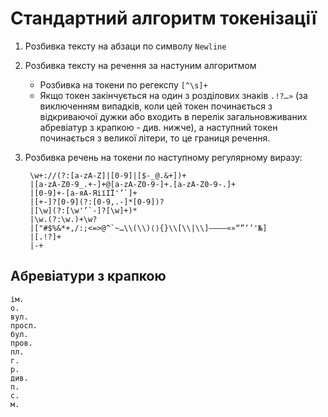 # Стандартний алгоритм токенізації

1. Розбивка тексту на абзаци по символу `Newline`
2. Розбивка тексту на речення за настуним алгоритмом

   - Розбивка на токени по регекспу `[^\s]+`
   - Якщо токен закінчується на один з розділових знаків `.!?…»`
   (за виключенням випадків, коли цей токен
   починається з відкриваючої дужки
   або входить в перелік загальновживаних абревіатур з крапкою - див. нижче),
   а наступний токен починається з великої літери, то це границя речення.

3. Розбивка речень на токени по наступному регулярному виразу:

        \w+://(?:[a-zA-Z]|[0-9]|[$-_@.&+])+
        |[a-zA-Z0-9_.+-]+@[a-zA-Z0-9-]+.[a-zA-Z0-9-.]+
        |[0-9]+-[а-яА-ЯіїІЇ'’`]+
        |[+-]?[0-9](?:[0-9,.-]*[0-9])?
        |[\w](?:[\w'’`-]?[\w]+)*
        |\w.(?:\w.)+\w?
        |["#$%&*+,/:;<=>@^`~…\\(\\)⟨⟩{}\\[\\|\\]‒–—―«»“”‘’'№]
        |[.!?]+
        |-+

## Абревіатури з крапкою

```
ім.
о.
вул.
просп.
бул.
пров.
пл.
г.
р.
див.
п.
с.
м.
```
